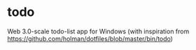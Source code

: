 # todo
Web 3.0-scale todo-list app for Windows (with inspiration from https://github.com/holman/dotfiles/blob/master/bin/todo)
